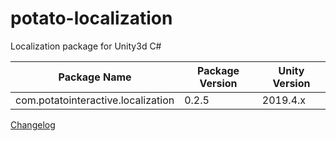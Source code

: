 # potato-localization
Localization package for Unity3d C#

| Package Name | Package Version | Unity Version |
|-----|-----|-----|
| com.potatointeractive.localization | 0.2.5 | 2019.4.x |

[Changelog](CHANGELOG.md)